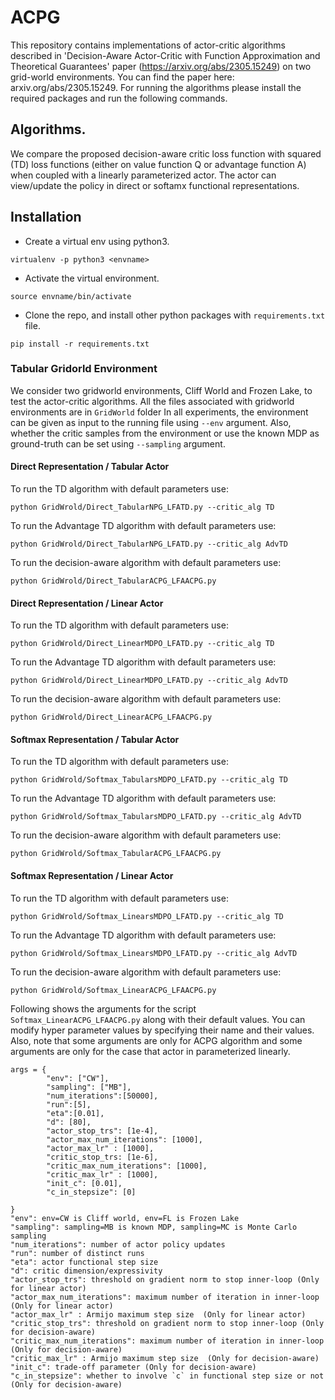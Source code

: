 # ACPG

This repository contains implementations of actor-critic algorithms described in 'Decision-Aware Actor-Critic with Function Approximation and Theoretical Guarantees' paper (https://arxiv.org/abs/2305.15249) on two grid-world environments. You can find the paper here: arxiv.org/abs/2305.15249. For running the algorithms please install the required packages and run the following commands. 

## Algorithms.
We compare the proposed decision-aware critic loss function with squared (TD) loss functions (either on value function Q or advantage function A) when coupled with a linearly parameterized actor. The actor can view/update the policy in direct or softamx functional representations. 

## Installation
* Create a virtual env using python3.

`virtualenv -p python3 <envname>`

* Activate the virtual environment.

`source envname/bin/activate`

* Clone the repo, and install other python packages with `requirements.txt` file.

`pip install -r requirements.txt`



### Tabular Gridorld Environment
We consider two gridworld environments, Cliff World and Frozen Lake, to test the actor-critic algorithms. All the files associated with gridworld environments are in `GridWorld` folder
In all experiments, the environment can be given as input to the running file using `--env` argument.
Also, whether the critic samples from the environment or use the known MDP as ground-truth can be set using `--sampling` argument.

#### Direct Representation / Tabular Actor

To run the TD algorithm with default parameters use:

`python GridWrold/Direct_TabularNPG_LFATD.py --critic_alg TD`

To run the Advantage TD algorithm with default parameters use:

`python GridWrold/Direct_TabularNPG_LFATD.py --critic_alg AdvTD`

To run the decision-aware algorithm with default parameters use:

`python GridWrold/Direct_TabularACPG_LFAACPG.py`


#### Direct Representation / Linear Actor

To run the TD algorithm with default parameters use:

`python GridWrold/Direct_LinearMDPO_LFATD.py --critic_alg TD`

To run the Advantage TD algorithm with default parameters use:

`python GridWrold/Direct_LinearMDPO_LFATD.py --critic_alg AdvTD`

To run the decision-aware algorithm with default parameters use:

`python GridWrold/Direct_LinearACPG_LFAACPG.py`

#### Softmax Representation / Tabular Actor

To run the TD algorithm with default parameters use:

`python GridWrold/Softmax_TabularsMDPO_LFATD.py --critic_alg TD`

To run the Advantage TD algorithm with default parameters use:

`python GridWrold/Softmax_TabularsMDPO_LFATD.py --critic_alg AdvTD`

To run the decision-aware algorithm with default parameters use:

`python GridWrold/Softmax_TabularACPG_LFAACPG.py`


#### Softmax Representation / Linear Actor

To run the TD algorithm with default parameters use:

`python GridWrold/Softmax_LinearsMDPO_LFATD.py --critic_alg TD`

To run the Advantage TD algorithm with default parameters use:

`python GridWrold/Softmax_LinearsMDPO_LFATD.py --critic_alg AdvTD`

To run the decision-aware algorithm with default parameters use:

`python GridWrold/Softmax_LinearACPG_LFAACPG.py`

Following shows the arguments for the script `Softmax_LinearACPG_LFAACPG.py` along with their default values. You can modify hyper parameter values by specifying their name and their values. Also, note that some arguments are only for ACPG algorithm and some arguments are only for the case that actor in parameterized linearly.

```
args = {
        "env": ["CW"],
        "sampling": ["MB"],
        "num_iterations":[50000],
        "run":[5],
        "eta":[0.01],
        "d": [80],
        "actor_stop_trs": [1e-4],
        "actor_max_num_iterations": [1000],
        "actor_max_lr" : [1000],
        "critic_stop_trs: [1e-6],
        "critic_max_num_iterations": [1000],
        "critic_max_lr" : [1000],
        "init_c": [0.01],
        "c_in_stepsize": [0]
        
}
"env": env=CW is Cliff world, env=FL is Frozen Lake
"sampling": sampling=MB is known MDP, sampling=MC is Monte Carlo sampling
"num_iterations": number of actor policy updates
"run": number of distinct runs
"eta": actor functional step size
"d": critic dimension/expressivity
"actor_stop_trs": threshold on gradient norm to stop inner-loop (Only for linear actor)
"actor_max_num_iterations": maximum number of iteration in inner-loop (Only for linear actor)
"actor_max_lr" : Armijo maximum step size  (Only for linear actor)
"critic_stop_trs": threshold on gradient norm to stop inner-loop (Only for decision-aware)
"critic_max_num_iterations": maximum number of iteration in inner-loop (Only for decision-aware)
"critic_max_lr" : Armijo maximum step size  (Only for decision-aware)
"init_c": trade-off parameter (Only for decision-aware)
"c_in_stepsize": whether to involve `c` in functional step size or not (Only for decision-aware)
```
